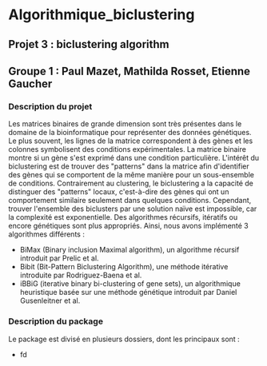 # Algorithmique_biclustering

## Projet 3 : biclustering algorithm
## Groupe 1 : Paul Mazet, Mathilda Rosset, Etienne Gaucher

### Description du projet

Les matrices binaires de grande dimension sont très présentes dans le domaine de la bioinformatique pour représenter des données génétiques. Le plus souvent, les lignes de la matrice correspondent à des gènes et les colonnes symbolisent des conditions expérimentales. La matrice binaire montre si un gène s'est exprimé dans une condition particulière. L'intérêt du biclustering est de trouver des "patterns" dans la matrice afin d'identifier des gènes qui se comportent de la même manière pour un sous-ensemble de conditions. Contrairement au clustering, le biclustering a la capacité de distinguer des "patterns" locaux, c'est-à-dire des gènes qui ont un comportement similaire seulement dans quelques conditions. Cependant, trouver l'ensemble des biclusters par une solution naïve est impossible, car la complexité est exponentielle. Des algorithmes récursifs, itératifs ou encore génétiques sont plus appropriés. Ainsi, nous avons implémenté 3 algorithmes différents :
- BiMax (Binary inclusion Maximal algorithm), un algorithme récursif introduit par Prelic et al.
- Bibit (Bit-Pattern Biclustering Algorithm), une méthode itérative introduite par Rodriguez-Baena et al.
- iBBiG (iterative binary bi-clustering of gene sets), un algorithmique heuristique basée sur une méthode génétique introduit par Daniel Gusenleitner et al.

### Description du package

Le package est divisé en plusieurs dossiers, dont les principaux sont :
- fd
